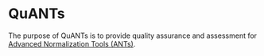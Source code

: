 QuANTs
======

The purpose of QuANTs is to provide quality assurance and assessment for [Advanced Normalization Tools (ANTs)](https://github.com/stnava/ANTs).
